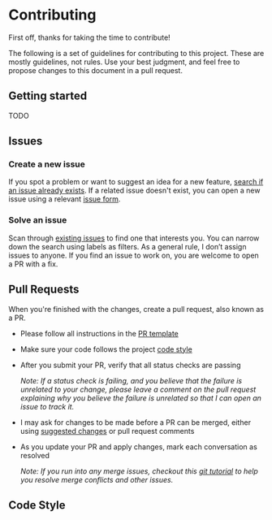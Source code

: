 # Contributing

First off, thanks for taking the time to contribute!

The following is a set of guidelines for contributing to this project. These are mostly guidelines, not rules. Use your best judgment, and feel free to propose changes to this document in a pull request.

## Getting started

TODO

## Issues

### Create a new issue

If you spot a problem or want to suggest an idea for a new feature, [search if an issue already exists](https://docs.github.com/en/search-github/searching-on-github/searching-issues-and-pull-requests#search-by-the-title-body-or-comments). If a related issue doesn't exist, you can open a new issue using a relevant [issue form](https://github.com/xhsun/gw2-leo/issues/new/choose).

### Solve an issue

Scan through [existing issues](https://github.com/xhsun/gw2-leo/issues) to find one that interests you. You can narrow down the search using labels as filters. As a general rule, I don’t assign issues to anyone. If you find an issue to work on, you are welcome to open a PR with a fix.

## Pull Requests

When you're finished with the changes, create a pull request, also known as a PR.

- Please follow all instructions in the [PR template](https://github.com/atom/atom/blob/main/.github/pull_request_template.md)
- Make sure your code follows the project [code style](#code-style)
- After you submit your PR, verify that all status checks are passing

    *Note: If a status check is failing, and you believe that the failure is unrelated to your change, please leave a comment on the pull request explaining why you believe the failure is unrelated so that I can open an issue to track it.*
- I may ask for changes to be made before a PR can be merged, either using [suggested changes](https://docs.github.com/en/pull-requests/collaborating-with-pull-requests/reviewing-changes-in-pull-requests/incorporating-feedback-in-your-pull-request) or pull request comments
- As you update your PR and apply changes, mark each conversation as resolved

    *Note: If you run into any merge issues, checkout this [git tutorial](https://github.com/skills/resolve-merge-conflicts) to help you resolve merge conflicts and other issues.*

## Code Style
